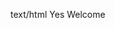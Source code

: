 <md variable="content_type">text/html</md>
<md variable="description"></md>
<md variable="keywords"></md>
<md variable="template">Yes</md>
<md variable="title">Welcome</md>
